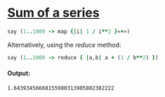 [1]: http://rosettacode.org/wiki/Sum_of_a_series

# [Sum of a series][1]

```ruby
say (1..1000 -> map {|i| 1 / i**2 }«+»)
```


Alternatively, using the _reduce_ method:

```ruby
say (1..1000 -> reduce { |a,b| a + (1 / b**2) })
```

#### Output:
```
1.64393456668155980313905802382222
```
